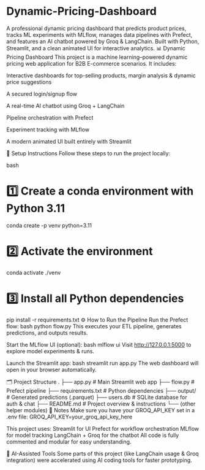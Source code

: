 # Dynamic-Pricing-Dashboard
A professional dynamic pricing dashboard that predicts product prices, tracks ML experiments with MLflow, manages data pipelines with Prefect, and features an AI chatbot powered by Groq &amp; LangChain. Built with Python, Streamlit, and a clean animated UI for interactive analytics.
📊 Dynamic Pricing Dashboard
This project is a machine learning–powered dynamic pricing web application for B2B E-commerce scenarios.
It includes:

Interactive dashboards for top-selling products, margin analysis & dynamic price suggestions

A secured login/signup flow

A real-time AI chatbot using Groq + LangChain

Pipeline orchestration with Prefect

Experiment tracking with MLflow

A modern animated UI built entirely with Streamlit

🚀 Setup Instructions
Follow these steps to run the project locally:

bash
# 1️⃣ Create a conda environment with Python 3.11
conda create -p venv python=3.11

# 2️⃣ Activate the environment
conda activate ./venv

# 3️⃣ Install all Python dependencies
pip install -r requirements.txt
⚙️ How to Run the Pipeline
Run the Prefect flow:
bash
python flow.py
This executes your ETL pipeline, generates predictions, and outputs results.

Start the MLflow UI (optional):
bash
mlflow ui
Visit http://127.0.0.1:5000 to explore model experiments & runs.

Launch the Streamlit app:
bash
streamlit run app.py
The web dashboard will open in your browser automatically.

🗂️ Project Structure
.
├── app.py                  # Main Streamlit web app
├── flow.py                 # Prefect pipeline
├── requirements.txt        # Python dependencies
├── output/                 # Generated predictions (.parquet)
├── users.db                # SQLite database for auth & chat
├── README.md               # Project overview & instructions
└── (other helper modules)
📌 Notes
Make sure you have your GROQ_API_KEY set in a .env file:
GROQ_API_KEY=your_groq_api_key_here

This project uses:
Streamlit for UI
Prefect for workflow orchestration
MLflow for model tracking
LangChain + Groq for the chatbot
All code is fully commented and modular for easy understanding.

🤖 AI-Assisted Tools
Some parts of this project (like LangChain usage & Groq integration) were accelerated using AI coding tools for faster prototyping.

